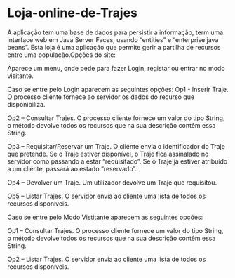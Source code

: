 # Loja-online-de-Trajes

A aplicação tem uma base de dados para persistir a informação, term uma interface web em Java Server Faces, usando “entities” e “enterprise java beans”. Esta loja é uma aplicação que permite gerir a partilha de recursos entre uma população.Opções do site:

Aparece um menu, onde pede para fazer Login, registar ou entrar no modo visitante.

Caso se entre pelo Login aparecem as seguintes opções:
Op1 - Inserir Traje. O processo cliente fornece ao servidor os dados do recurso que disponibiliza.

Op2 – Consultar Trajes. O processo cliente fornece um valor do tipo String, o método devolve todos os recursos que na sua descrição contêm essa String.

Op3 – Requisitar/Reservar um Traje. O cliente envia o identificador do Traje que pretende. Se o Traje estiver disponível, o Traje fica assinalado no servidor como passando a estar “requisitado”. Se o Traje já estiver atribuído a um cliente, passará ao estado “reservado”.

Op4 – Devolver um Traje. Um utilizador devolve um Traje que requisitou.

Op5 – Listar Trajes. O servidor envia ao cliente uma lista de todos os recursos disponíveis.

Caso se entre pelo Modo Vistitante aparecem as seguintes opções:

Op1 – Consultar Trajes. O processo cliente fornece um valor do tipo String, o método devolve todos os recursos que na sua descrição contêm essa String.

Op2 – Listar Trajes. O servidor envia ao cliente uma lista de todos os recursos disponíveis.


